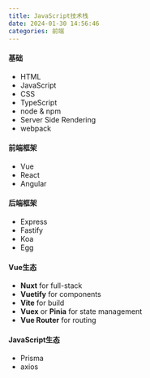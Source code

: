 ```yaml
---
title: JavaScript技术栈
date: 2024-01-30 14:56:46
categories: 前端
---
```


#### 基础
- HTML
- JavaScript
- CSS
- TypeScript
- node & npm
- Server Side Rendering
- webpack

#### 前端框架
- Vue
- React
- Angular

#### 后端框架
- Express
- Fastify
- Koa
- Egg

####

#### Vue生态
- **Nuxt** for full-stack
- **Vuetify** for components
- **Vite** for build
- **Vuex** or **Pinia** for state management
- **Vue Router** for routing

#### JavaScript生态
- Prisma
- axios
